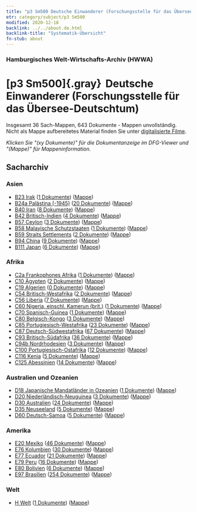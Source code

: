 ```yaml
---
title: "p3 Sm500 Deutsche Einwanderer (Forschungsstelle für das Übersee-Deutschtum)"
etr: category/subject/p3 Sm500
modified: 2020-12-18
backlink: ../../about.de.html
backlink-title: "Systematik-Übersicht"
fn-stub: about
---
```


### Hamburgisches Welt-Wirtschafts-Archiv (HWWA)
# [p3 Sm500]{.gray}&#8201; Deutsche Einwanderer (Forschungsstelle für das Übersee-Deutschtum)&#160; 




Insgesamt 36 Sach-Mappen, 643 Dokumente - Mappen unvollständig.
Nicht als Mappe aufbereitetes Material finden Sie unter [digitalisierte Filme](/film/h1_sh).

_Klicken Sie "(xy Dokumente)" für die Dokumentanzeige im DFG-Viewer und "(Mappe)" für Mappeninformation._

## Sacharchiv




### Asien

- [B23 Irak](../../../geo/about.de.html#B23) (<a href="https://dfg-viewer.de/show/?tx_dlf[id]=https://pm20.zbw.eu/mets/sh/1411xx/141113/1459xx/145921/public.mets.de.xml" target="_blank">1 Dokumente</a>) ([Mappe](http://purl.org/pressemappe20/folder/sh/141113,145921))
- [B24a Palästina (-1945)](../../../geo/about.de.html#B24a) (<a href="https://dfg-viewer.de/show/?tx_dlf[id]=https://pm20.zbw.eu/mets/sh/1411xx/141115/1459xx/145921/public.mets.de.xml" target="_blank">20 Dokumente</a>) ([Mappe](http://purl.org/pressemappe20/folder/sh/141115,145921))
- [B40 Iran](../../../geo/about.de.html#B40) (<a href="https://dfg-viewer.de/show/?tx_dlf[id]=https://pm20.zbw.eu/mets/sh/1411xx/141186/1459xx/145921/public.mets.de.xml" target="_blank">8 Dokumente</a>) ([Mappe](http://purl.org/pressemappe20/folder/sh/141186,145921))
- [B42 Britisch-Indien](../../../geo/about.de.html#B42) (<a href="https://dfg-viewer.de/show/?tx_dlf[id]=https://pm20.zbw.eu/mets/sh/1411xx/141189/1459xx/145921/public.mets.de.xml" target="_blank">4 Dokumente</a>) ([Mappe](http://purl.org/pressemappe20/folder/sh/141189,145921))
- [B57 Ceylon](../../../geo/about.de.html#B57) (<a href="https://dfg-viewer.de/show/?tx_dlf[id]=https://pm20.zbw.eu/mets/sh/1412xx/141204/1459xx/145921/public.mets.de.xml" target="_blank">3 Dokumente</a>) ([Mappe](http://purl.org/pressemappe20/folder/sh/141204,145921))
- [B58 Malayische Schutzstaaten](../../../geo/about.de.html#B58) (<a href="https://dfg-viewer.de/show/?tx_dlf[id]=https://pm20.zbw.eu/mets/sh/1412xx/141206/1459xx/145921/public.mets.de.xml" target="_blank">1 Dokumente</a>) ([Mappe](http://purl.org/pressemappe20/folder/sh/141206,145921))
- [B59 Straits Settlements](../../../geo/about.de.html#B59) (<a href="https://dfg-viewer.de/show/?tx_dlf[id]=https://pm20.zbw.eu/mets/sh/1412xx/141211/1459xx/145921/public.mets.de.xml" target="_blank">2 Dokumente</a>) ([Mappe](http://purl.org/pressemappe20/folder/sh/141211,145921))
- [B94 China](../../../geo/about.de.html#B94) (<a href="https://dfg-viewer.de/show/?tx_dlf[id]=https://pm20.zbw.eu/mets/sh/1412xx/141253/1459xx/145921/public.mets.de.xml" target="_blank">9 Dokumente</a>) ([Mappe](http://purl.org/pressemappe20/folder/sh/141253,145921))
- [B111 Japan](../../../geo/about.de.html#B111) (<a href="https://dfg-viewer.de/show/?tx_dlf[id]=https://pm20.zbw.eu/mets/sh/1412xx/141272/1459xx/145921/public.mets.de.xml" target="_blank">6 Dokumente</a>) ([Mappe](http://purl.org/pressemappe20/folder/sh/141272,145921))

### Afrika

- [C2a Frankophones Afrika](../../../geo/about.de.html#C2a) (<a href="https://dfg-viewer.de/show/?tx_dlf[id]=https://pm20.zbw.eu/mets/sh/1413xx/141312/1459xx/145921/public.mets.de.xml" target="_blank">1 Dokumente</a>) ([Mappe](http://purl.org/pressemappe20/folder/sh/141312,145921))
- [C10 Ägypten](../../../geo/about.de.html#C10) (<a href="https://dfg-viewer.de/show/?tx_dlf[id]=https://pm20.zbw.eu/mets/sh/1413xx/141336/1459xx/145921/public.mets.de.xml" target="_blank">2 Dokumente</a>) ([Mappe](http://purl.org/pressemappe20/folder/sh/141336,145921))
- [C19 Algerien](../../../geo/about.de.html#C19) (<a href="https://dfg-viewer.de/show/?tx_dlf[id]=https://pm20.zbw.eu/mets/sh/1413xx/141354/1459xx/145921/public.mets.de.xml" target="_blank">0 Dokumente</a>) ([Mappe](http://purl.org/pressemappe20/folder/sh/141354,145921))
- [C54 Britisch-Westafrika](../../../geo/about.de.html#C54) (<a href="https://dfg-viewer.de/show/?tx_dlf[id]=https://pm20.zbw.eu/mets/sh/1414xx/141402/1459xx/145921/public.mets.de.xml" target="_blank">2 Dokumente</a>) ([Mappe](http://purl.org/pressemappe20/folder/sh/141402,145921))
- [C56 Liberia](../../../geo/about.de.html#C56) (<a href="https://dfg-viewer.de/show/?tx_dlf[id]=https://pm20.zbw.eu/mets/sh/1414xx/141405/1459xx/145921/public.mets.de.xml" target="_blank">7 Dokumente</a>) ([Mappe](http://purl.org/pressemappe20/folder/sh/141405,145921))
- [C60 Nigeria, einschl. Kamerun (brit.)](../../../geo/about.de.html#C60) (<a href="https://dfg-viewer.de/show/?tx_dlf[id]=https://pm20.zbw.eu/mets/sh/1414xx/141409/1459xx/145921/public.mets.de.xml" target="_blank">1 Dokumente</a>) ([Mappe](http://purl.org/pressemappe20/folder/sh/141409,145921))
- [C70 Spanisch-Guinea](../../../geo/about.de.html#C70) (<a href="https://dfg-viewer.de/show/?tx_dlf[id]=https://pm20.zbw.eu/mets/sh/1414xx/141412/1459xx/145921/public.mets.de.xml" target="_blank">1 Dokumente</a>) ([Mappe](http://purl.org/pressemappe20/folder/sh/141412,145921))
- [C80 Belgisch-Kongo](../../../geo/about.de.html#C80) (<a href="https://dfg-viewer.de/show/?tx_dlf[id]=https://pm20.zbw.eu/mets/sh/1414xx/141444/1459xx/145921/public.mets.de.xml" target="_blank">3 Dokumente</a>) ([Mappe](http://purl.org/pressemappe20/folder/sh/141444,145921))
- [C85 Portugiesisch-Westafrika](../../../geo/about.de.html#C85) (<a href="https://dfg-viewer.de/show/?tx_dlf[id]=https://pm20.zbw.eu/mets/sh/1414xx/141449/1459xx/145921/public.mets.de.xml" target="_blank">23 Dokumente</a>) ([Mappe](http://purl.org/pressemappe20/folder/sh/141449,145921))
- [C87 Deutsch-Südwestafrika](../../../geo/about.de.html#C87) (<a href="https://dfg-viewer.de/show/?tx_dlf[id]=https://pm20.zbw.eu/mets/sh/1414xx/141450/1459xx/145921/public.mets.de.xml" target="_blank">67 Dokumente</a>) ([Mappe](http://purl.org/pressemappe20/folder/sh/141450,145921))
- [C93 Britisch-Südafrika](../../../geo/about.de.html#C93) (<a href="https://dfg-viewer.de/show/?tx_dlf[id]=https://pm20.zbw.eu/mets/sh/1414xx/141454/1459xx/145921/public.mets.de.xml" target="_blank">36 Dokumente</a>) ([Mappe](http://purl.org/pressemappe20/folder/sh/141454,145921))
- [C94b Nordrhodesien](../../../geo/about.de.html#C94b) (<a href="https://dfg-viewer.de/show/?tx_dlf[id]=https://pm20.zbw.eu/mets/sh/1414xx/141458/1459xx/145921/public.mets.de.xml" target="_blank">3 Dokumente</a>) ([Mappe](http://purl.org/pressemappe20/folder/sh/141458,145921))
- [C100 Portugiesisch-Ostafrika](../../../geo/about.de.html#C100) (<a href="https://dfg-viewer.de/show/?tx_dlf[id]=https://pm20.zbw.eu/mets/sh/1414xx/141463/1459xx/145921/public.mets.de.xml" target="_blank">12 Dokumente</a>) ([Mappe](http://purl.org/pressemappe20/folder/sh/141463,145921))
- [C116 Kenia](../../../geo/about.de.html#C116) (<a href="https://dfg-viewer.de/show/?tx_dlf[id]=https://pm20.zbw.eu/mets/sh/1414xx/141475/1459xx/145921/public.mets.de.xml" target="_blank">5 Dokumente</a>) ([Mappe](http://purl.org/pressemappe20/folder/sh/141475,145921))
- [C125 Abessinien](../../../geo/about.de.html#C125) (<a href="https://dfg-viewer.de/show/?tx_dlf[id]=https://pm20.zbw.eu/mets/sh/1414xx/141482/1459xx/145921/public.mets.de.xml" target="_blank">14 Dokumente</a>) ([Mappe](http://purl.org/pressemappe20/folder/sh/141482,145921))

### Australien und Ozeanien

- [D18 Japanische Mandatländer in Ozeanien](../../../geo/about.de.html#D18) (<a href="https://dfg-viewer.de/show/?tx_dlf[id]=https://pm20.zbw.eu/mets/sh/1416xx/141618/1459xx/145921/public.mets.de.xml" target="_blank">1 Dokumente</a>) ([Mappe](http://purl.org/pressemappe20/folder/sh/141618,145921))
- [D20 Niederländisch-Neuguinea](../../../geo/about.de.html#D20) (<a href="https://dfg-viewer.de/show/?tx_dlf[id]=https://pm20.zbw.eu/mets/sh/1416xx/141619/1459xx/145921/public.mets.de.xml" target="_blank">3 Dokumente</a>) ([Mappe](http://purl.org/pressemappe20/folder/sh/141619,145921))
- [D30 Australien](../../../geo/about.de.html#D30) (<a href="https://dfg-viewer.de/show/?tx_dlf[id]=https://pm20.zbw.eu/mets/sh/1416xx/141621/1459xx/145921/public.mets.de.xml" target="_blank">24 Dokumente</a>) ([Mappe](http://purl.org/pressemappe20/folder/sh/141621,145921))
- [D35 Neuseeland](../../../geo/about.de.html#D35) (<a href="https://dfg-viewer.de/show/?tx_dlf[id]=https://pm20.zbw.eu/mets/sh/1416xx/141623/1459xx/145921/public.mets.de.xml" target="_blank">5 Dokumente</a>) ([Mappe](http://purl.org/pressemappe20/folder/sh/141623,145921))
- [D60 Deutsch-Samoa](../../../geo/about.de.html#D60) (<a href="https://dfg-viewer.de/show/?tx_dlf[id]=https://pm20.zbw.eu/mets/sh/1416xx/141634/1459xx/145921/public.mets.de.xml" target="_blank">5 Dokumente</a>) ([Mappe](http://purl.org/pressemappe20/folder/sh/141634,145921))

### Amerika

- [E20 Mexiko](../../../geo/about.de.html#E20) (<a href="https://dfg-viewer.de/show/?tx_dlf[id]=https://pm20.zbw.eu/mets/sh/1416xx/141657/1459xx/145921/public.mets.de.xml" target="_blank">46 Dokumente</a>) ([Mappe](http://purl.org/pressemappe20/folder/sh/141657,145921))
- [E76 Kolumbien](../../../geo/about.de.html#E76) (<a href="https://dfg-viewer.de/show/?tx_dlf[id]=https://pm20.zbw.eu/mets/sh/1416xx/141687/1459xx/145921/public.mets.de.xml" target="_blank">30 Dokumente</a>) ([Mappe](http://purl.org/pressemappe20/folder/sh/141687,145921))
- [E77 Ecuador](../../../geo/about.de.html#E77) (<a href="https://dfg-viewer.de/show/?tx_dlf[id]=https://pm20.zbw.eu/mets/sh/1416xx/141688/1459xx/145921/public.mets.de.xml" target="_blank">21 Dokumente</a>) ([Mappe](http://purl.org/pressemappe20/folder/sh/141688,145921))
- [E79 Peru](../../../geo/about.de.html#E79) (<a href="https://dfg-viewer.de/show/?tx_dlf[id]=https://pm20.zbw.eu/mets/sh/1416xx/141689/1459xx/145921/public.mets.de.xml" target="_blank">16 Dokumente</a>) ([Mappe](http://purl.org/pressemappe20/folder/sh/141689,145921))
- [E80 Bolivien](../../../geo/about.de.html#E80) (<a href="https://dfg-viewer.de/show/?tx_dlf[id]=https://pm20.zbw.eu/mets/sh/1416xx/141690/1459xx/145921/public.mets.de.xml" target="_blank">6 Dokumente</a>) ([Mappe](http://purl.org/pressemappe20/folder/sh/141690,145921))
- [E97 Brasilien](../../../geo/about.de.html#E97) (<a href="https://dfg-viewer.de/show/?tx_dlf[id]=https://pm20.zbw.eu/mets/sh/1416xx/141697/1459xx/145921/public.mets.de.xml" target="_blank">254 Dokumente</a>) ([Mappe](http://purl.org/pressemappe20/folder/sh/141697,145921))

### Welt

- [H Welt](../../../geo/about.de.html#H) (<a href="https://dfg-viewer.de/show/?tx_dlf[id]=https://pm20.zbw.eu/mets/sh/1417xx/141728/1459xx/145921/public.mets.de.xml" target="_blank">1 Dokumente</a>) ([Mappe](http://purl.org/pressemappe20/folder/sh/141728,145921))



